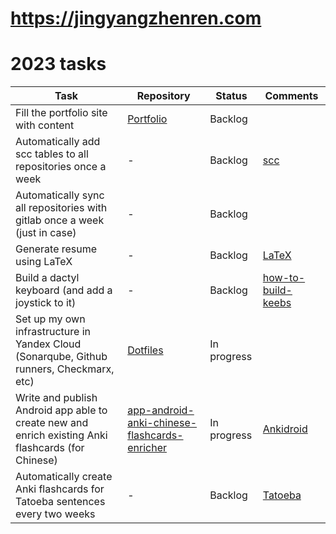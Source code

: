 # https://jingyangzhenren.com

# 2023 tasks

| Task | Repository | Status | Comments |
| --- | --- | --- | --- |
| Fill the portfolio site with content  | [Portfolio]  | Backlog |
| Automatically add scc tables to all repositories once a week  | - | Backlog | [scc] | 
| Automatically sync all repositories with gitlab once a week (just in case)  | - | Backlog |  | 
| Generate resume using LaTeX  | - | Backlog | [LaTeX] |
| Build a dactyl keyboard (and add a joystick to it) | - | Backlog | [how-to-build-keebs] |
| Set up my own infrastructure in Yandex Cloud (Sonarqube, Github runners, Checkmarx, etc)  | [Dotfiles]  | In progress | |
| Write and publish Android app able to create new and enrich existing Anki flashcards (for Chinese) | [app-android-anki-chinese-flashcards-enricher] | In progress | [Ankidroid] |
| Automatically create Anki flashcards for Tatoeba sentences every two weeks | - | Backlog | [Tatoeba] |




<!-- links --> 
[portfolio]: https://github.com/jingyangzhenren-com/jingyangzhenren-com.github.io
[dotfiles]: https://github.com/jingyangzhenren-com/config-personal-dotfiles 
[scc]: https://github.com/boyter/scc
[latex]: https://www.latex-project.org/
[how-to-build-keebs]: https://youtu.be/yYcNi9hKxDk?t=36
[app-android-anki-chinese-flashcards-enricher]: https://github.com/jingyangzhenren-com/app-android-anki-chinese-flashcards-enricher
[ankidroid]: https://github.com/ankidroid/Anki-Android
[tatoeba]: https://tatoeba.org/
